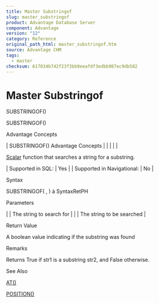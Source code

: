 ```yaml
---
title: Master Substringof
slug: master_substringof
product: Advantage Database Server
component: Advantage
version: "12"
category: Reference
original_path_html: master_substringof.htm
source: Advantage CHM
tags:
  - master
checksum: 617034b742f23f3bb9eeafdf3edbb987ec9db582
---
```


# Master Substringof

SUBSTRINGOF()

SUBSTRINGOF()

Advantage Concepts

| SUBSTRINGOF()  Advantage Concepts |  |  |  |  |

[Scalar](master_supported_scalar_functions.md) function that searches a string for a substring.

| Supported in SQL: | Yes |
| Supported in Navigational: | No |

Syntax

SUBSTRINGOF( <cSearch>, <cTarget> ) à SyntaxRetPH

Parameters

| <cSearch> | The string to search for |
| <cTarget> | The string to be searched |

Return Value

A boolean value indicating if the substring was found

Remarks

Returns True if str1 is a substring str2, and False otherwise.

See Also

[AT()](master_at.md)

[POSITION()](master_position.md)
